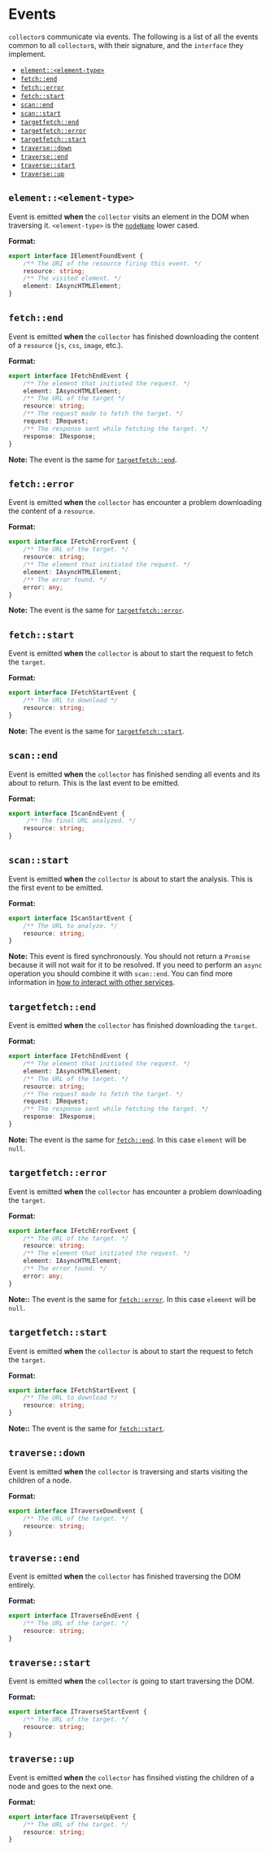 # Events

`collector`s communicate via events. The following is a list of all
the events common to all `collector`s, with their signature, and the
`interface` they implement.

* [`element::<element-type>`](#elementelement-type)
* [`fetch::end`](#fetchend)
* [`fetch::error`](#fetcherror)
* [`fetch::start`](#fetchstart)
* [`scan::end`](#scanend)
* [`scan::start`](#scanstart)
* [`targetfetch::end`](#targetfetchend)
* [`targetfetch::error`](#targetfetcherror)
* [`targetfetch::start`](#targetfetchstart)
* [`traverse::down`](#traversedown)
* [`traverse::end`](#traverseend)
* [`traverse::start`](#traversestart)
* [`traverse::up`](#traverseup)

## `element::<element-type>`

Event is emitted **when** the `collector` visits an element
in the DOM when traversing it. `<element-type>` is the
[`nodeName`](https://developer.mozilla.org/en-US/docs/Web/API/Node/nodeName)
lower cased.

**Format:**

```ts
export interface IElementFoundEvent {
    /** The URI of the resource firing this event. */
    resource: string;
    /** The visited element. */
    element: IAsyncHTMLElement;
}
```

## `fetch::end`

Event is emitted **when** the `collector` has finished downloading
the content of a `resource` (`js`, `css`, `image`, etc.).

**Format:**

```ts
export interface IFetchEndEvent {
    /** The element that initiated the request. */
    element: IAsyncHTMLElement;
    /** The URL of the target */
    resource: string;
    /** The request made to fetch the target. */
    request: IRequest;
    /** The response sent while fetching the target. */
    response: IResponse;
}
```

**Note:** The event is the same for [`targetfetch::end`](#targetfetchend).

## `fetch::error`

Event is emitted **when** the `collector` has encounter a problem
downloading the content of a `resource`.

**Format:**

```ts
export interface IFetchErrorEvent {
    /** The URL of the target. */
    resource: string;
    /** The element that initiated the request. */
    element: IAsyncHTMLElement;
    /** The error found. */
    error: any;
}
```

**Note:** The event is the same for [`targetfetch::error`](#targetfetcherror).

## `fetch::start`

Event is emitted **when** the `collector` is about to start the request
to fetch the `target`.

**Format:**

```ts
export interface IFetchStartEvent {
    /** The URL to download */
    resource: string;
}
```

**Note:** The event is the same for [`targetfetch::start`](#targetfetchstart).

## `scan::end`

Event is emitted **when** the `collector` has finished sending all
events and its about to return. This is the last event to be emitted.

**Format:**

```ts
export interface IScanEndEvent {
     /** The final URL analyzed. */
    resource: string;
}
```

## `scan::start`

Event is emitted **when** the `collector` is about to start the
analysis. This is the first event to be emitted.

**Format:**

```ts
export interface IScanStartEvent {
    /** The URL to analyze. */
    resource: string;
}
```

**Note:** This event is fired synchronously. You should not return
a `Promise` because it will not wait for it to be resolved. If you
need to perform an `async` operation you should combine it with
`scan::end`. You can find more information in [how to interact with
other services](../rules/index.md#interact-with-other-services).

## `targetfetch::end`

Event is emitted **when** the `collector` has finished downloading
the `target`.

**Format:**

```ts
export interface IFetchEndEvent {
    /** The element that initiated the request. */
    element: IAsyncHTMLElement;
    /** The URL of the target. */
    resource: string;
    /** The request made to fetch the target. */
    request: IRequest;
    /** The response sent while fetching the target. */
    response: IResponse;
}
```

**Note:** The event is the same for [`fetch::end`](#fetchend).
In this case `element` will be `null`.

## `targetfetch::error`

Event is emitted **when** the `collector` has encounter a problem
downloading the `target`.

**Format:**

```ts
export interface IFetchErrorEvent {
    /** The URL of the target. */
    resource: string;
    /** The element that initiated the request. */
    element: IAsyncHTMLElement;
    /** The error found. */
    error: any;
}
```

**Note::** The event is the same for [`fetch::error`](#fetcherror).
In this case `element` will be `null`.

## `targetfetch::start`

Event is emitted **when** the `collector` is about to start the
request to fetch the `target`.

**Format:**

```typescript
export interface IFetchStartEvent {
    /** The URL to download */
    resource: string;
}
```

**Note::** The event is the same for [`fetch::start`](#fetchstart).

## `traverse::down`

Event is emitted **when** the `collector` is traversing and starts
visiting the children of a node.

**Format:**

```ts
export interface ITraverseDownEvent {
    /** The URL of the target. */
    resource: string;
}
```

## `traverse::end`

Event is emitted **when** the `collector` has finished traversing
the DOM entirely.

**Format:**

```ts
export interface ITraverseEndEvent {
    /** The URL of the target. */
    resource: string;
}
```

## `traverse::start`

Event is emitted **when** the `collector` is going to start traversing
the DOM.

**Format:**

```ts
export interface ITraverseStartEvent {
    /** The URL of the target. */
    resource: string;
}
```

## `traverse::up`

Event is emitted **when** the `collector` has finsihed visting the
children of a node and goes to the next one.

**Format:**

```ts
export interface ITraverseUpEvent {
    /** The URL of the target. */
    resource: string;
}
```
